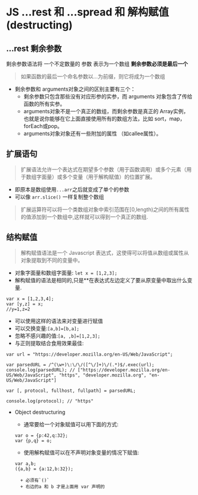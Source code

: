 # JS ...rest 和 ...spread 和 解构赋值(destructing)

## ...rest 剩余参数

剩余参数语法将 一个不定数量的 参数 表示为一个数组
**剩余参数必须是最后一个**
> 如果函数的最后一个命名参数以...为前缀，则它将成为一个数组

+ 剩余参数和 arguments对象之间的区别主要有三个：
	+ 剩余参数只包含那些没有对应形参的实参，而 arguments 对象包含了传给函数的所有实参。
	+ arguments对象不是一个真正的数组，而剩余参数是真正的 Array实例，也就是说你能够在它上面直接使用所有的数组方法，比如 sort，map，forEach或pop。
	+ arguments对象对象还有一些附加的属性 （如callee属性）。

	
## 扩展语句

> 扩展语法允许一个表达式在期望多个参数（用于函数调用）或多个元素（用于数组字面量）或多个变量（用于解构赋值）的位置扩展。

+ 即原本是数组使用`...arr`之后就变成了单个的参数
+ 可以像 `arr.slice()` 一样复制整个数组


> 扩展运算符可以将一个类数组对象中索引范围在[0,length)之间的所有属性的值添加到一个数组中,这样就可以得到一个真正的数组.

## 结构赋值

> 解构赋值语法是一个 Javascript 表达式，这使得可以将值从数组或属性从对象提取到不同的变量中。

+ 对象字面量和数组字面量:
`let x = [1,2,3];`
+ 解构赋值的语法是相同的,只是**在表达式左边定义了要从原变量中取出什么变量.

```
var x = [1,2,3,4];
var [y,z] = x;
//y=1,z=2
```

+ 可以使用这样的语法来对变量进行赋值
+ 可以交换变量:`[a,b]=[b,a];`
+ 忽略不感兴趣的值:`[a, ,b]=[1,2,3];`
+ 与正则提取结合食用效果最佳:

```
var url = "https://developer.mozilla.org/en-US/Web/JavaScript";

var parsedURL = /^(\w+)\:\/\/([^\/]+)\/(.*)$/.exec(url);
console.log(parsedURL); // ["https://developer.mozilla.org/en-US/Web/JavaScript", "https", "developer.mozilla.org", "en-US/Web/JavaScript"]

var [, protocol, fullhost, fullpath] = parsedURL;

console.log(protocol); // "https"
```


+ Object destructuring
	+ 通常要给一个对象赋值可以用下面的方式:

	```
	var o = {p:42,q:32};
	var {p,q} = o;
	```

	+ 使用解构赋值可以在不声明对象变量的情况下赋值:

	```
	var a,b;
	({a,b} = {a:12,b:32});
	```
	

		+ 必须有`()`
		+ 右边的a 和 b 才是上面用 var 声明的












